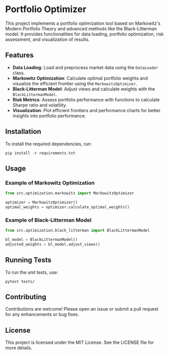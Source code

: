 # Portfolio Optimizer

This project implements a portfolio optimization tool based on Markowitz's Modern Portfolio Theory and advanced methods like the Black-Litterman model. It provides functionalities for data loading, portfolio optimization, risk assessment, and visualization of results.

## Features

- **Data Loading**: Load and preprocess market data using the `DataLoader` class.
- **Markowitz Optimization**: Calculate optimal portfolio weights and visualize the efficient frontier using the `MarkowitzOptimizer`.
- **Black-Litterman Model**: Adjust views and calculate weights with the `BlackLittermanModel`.
- **Risk Metrics**: Assess portfolio performance with functions to calculate Sharpe ratio and volatility.
- **Visualization**: Plot efficient frontiers and performance charts for better insights into portfolio performance.

## Installation

To install the required dependencies, run:

```
pip install -r requirements.txt
```

## Usage

### Example of Markowitz Optimization

```python
from src.optimization.markowitz import MarkowitzOptimizer

optimizer = MarkowitzOptimizer()
optimal_weights = optimizer.calculate_optimal_weights()
```

### Example of Black-Litterman Model

```python
from src.optimization.black_litterman import BlackLittermanModel

bl_model = BlackLittermanModel()
adjusted_weights = bl_model.adjust_views()
```

## Running Tests

To run the unit tests, use:

```
pytest tests/
```

## Contributing

Contributions are welcome! Please open an issue or submit a pull request for any enhancements or bug fixes.

## License

This project is licensed under the MIT License. See the LICENSE file for more details.